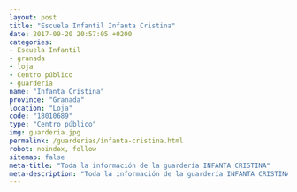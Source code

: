 ```yaml
---
layout: post
title: "Escuela Infantil Infanta Cristina"
date: 2017-09-20 20:57:05 +0200
categories:
- Escuela Infantil
- granada
- loja
- Centro público
- guarderia
name: "Infanta Cristina"
province: "Granada"
location: "Loja"
code: "18010689"
type: "Centro público"
img: guarderia.jpg
permalink: /guarderias/infanta-cristina.html
robot: noindex, follow
sitemap: false
meta-title: "Toda la información de la guardería INFANTA CRISTINA"
meta-description: "Toda la información de la guardería INFANTA CRISTINA"
---
```

